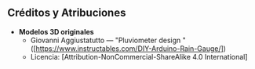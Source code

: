 ## Créditos y Atribuciones

- **Modelos 3D originales**  
  - Giovanni Aggiustatutto — "Pluviometer design " ([https://www.instructables.com/DIY-Arduino-Rain-Gauge/])
  - Licencia: [Attribution-NonCommercial-ShareAlike 4.0 International]
